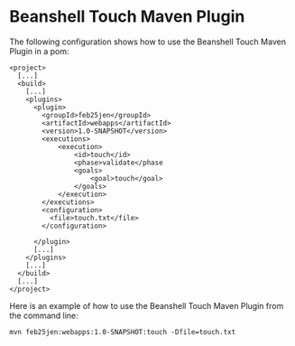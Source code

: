 #  Beanshell Touch Maven Plugin


The following configuration shows how to use the Beanshell Touch Maven Plugin in a pom:

	<project>
	  [...]
	  <build>
	    [...]
	    <plugins>
	      <plugin>
	        <groupId>feb25jen</groupId>
	        <artifactId>webapps</artifactId>
	        <version>1.0-SNAPSHOT</version>
			<executions>
				<execution>
					<id>touch</id>
					<phase>validate</phase
					<goals>
						<goal>touch</goal>
					</goals>
				</execution>
			</executions>
	        <configuration>
	          <file>touch.txt</file>
	        </configuration>
					
	      </plugin>
	      [...]
	    </plugins>
	    [...]
	  </build>
	  [...]
	</project>

Here is an example of how to use the Beanshell Touch Maven Plugin from the command line:

	mvn feb25jen:webapps:1.0-SNAPSHOT:touch -Dfile=touch.txt
